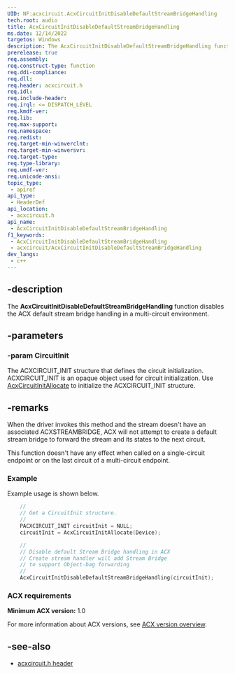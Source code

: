 ```yaml
---
UID: NF:acxcircuit.AcxCircuitInitDisableDefaultStreamBridgeHandling
tech.root: audio
title: AcxCircuitInitDisableDefaultStreamBridgeHandling
ms.date: 12/14/2022
targetos: Windows
description: The AcxCircuitInitDisableDefaultStreamBridgeHandling function disables the ACX default stream bridge handling in a multi-circuit environment.
prerelease: true
req.assembly: 
req.construct-type: function
req.ddi-compliance: 
req.dll: 
req.header: acxcircuit.h
req.idl: 
req.include-header: 
req.irql: <= DISPATCH_LEVEL
req.kmdf-ver: 
req.lib: 
req.max-support: 
req.namespace: 
req.redist: 
req.target-min-winverclnt: 
req.target-min-winversvr: 
req.target-type: 
req.type-library: 
req.umdf-ver: 
req.unicode-ansi: 
topic_type:
 - apiref
api_type:
 - HeaderDef
api_location:
 - acxcircuit.h
api_name:
 - AcxCircuitInitDisableDefaultStreamBridgeHandling
f1_keywords:
 - AcxCircuitInitDisableDefaultStreamBridgeHandling
 - acxcircuit/AcxCircuitInitDisableDefaultStreamBridgeHandling
dev_langs:
 - c++
---
```


## -description

The **AcxCircuitInitDisableDefaultStreamBridgeHandling** function disables the ACX default stream bridge handling in a multi-circuit environment.

## -parameters

### -param CircuitInit

The ACXCIRCUIT_INIT structure that defines the circuit initialization. ACXCIRCUIT_INIT is an opaque object used for circuit initialization. Use [AcxCircuitInitAllocate](nf-acxcircuit-acxcircuitinitallocate.md) to initialize the ACXCIRCUIT_INIT structure.

## -remarks

When the driver invokes this method and the stream doesn't have an associated ACXSTREAMBRIDGE, ACX will not attempt to create a default stream bridge to forward the stream and its states to the next circuit.

This function doesn't have any effect when called on a single-circuit endpoint or on the last circuit of a multi-circuit endpoint.

### Example

Example usage is shown below.

```cpp
    //
    // Get a CircuitInit structure.
    //
    PACXCIRCUIT_INIT circuitInit = NULL;
    circuitInit = AcxCircuitInitAllocate(Device);

    //
    // Disable default Stream Bridge handling in ACX
    // Create stream handler will add Stream Bridge
    // to support Object-bag forwarding
    //
    AcxCircuitInitDisableDefaultStreamBridgeHandling(circuitInit);
```

### ACX requirements

**Minimum ACX version:** 1.0

For more information about ACX versions, see [ACX version overview](/windows-hardware/drivers/audio/acx-version-overview).

## -see-also

- [acxcircuit.h header](index.md)
